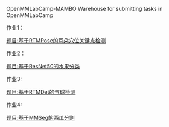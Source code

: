 OpenMMLabCamp-MAMBO
Warehouse for submitting tasks in OpenMMLabCamp

作业1：

[题目:基于RTMPose的耳朵穴位关键点检测](作业1基于RTMPose的耳朵穴位关键点检测/README.md)

作业2：

[题目:基于ResNet50的水果分类](./作业2基于ResNet50的水果分类/README.md)

作业3:

[题目:基于RTMDet的气球检测](./作业3基于RTMDet的气球检测/README.md)

作业4:

[题目:基于MMSeg的西瓜分割](./作业4基于MMSeg的西瓜分割/README.md)

